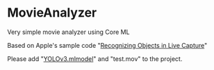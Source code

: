 # MovieAnalyzer

Very simple movie analyzer using Core ML

Based on Apple's sample code "[Recognizing Objects in Live Capture](https://developer.apple.com/documentation/vision/recognizing_objects_in_live_capture)"

Please add "[YOLOv3.mlmodel](https://developer.apple.com/machine-learning/models/)" and "test.mov" to the project.
